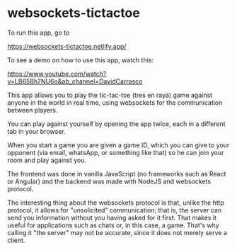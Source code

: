 # websockets-tictactoe

To run this app, go to 

https://websockets-tictactoe.netlify.app/

To see a demo on how to use this app, watch this:

https://www.youtube.com/watch?v=LB65Bh7NU6o&ab_channel=DavidCarrasco

This app allows you to play the tic-tac-toe (tres en raya) game against anyone in the world in real time, using 
websockets for the communication between players.

You can play against yourself by opening the app twice, each in a different tab in your browser.

When you start a game you are given a game ID, which you can give to your opponent (via email, whatsApp, or something like that)
so he can join your room and play against you.

The frontend was done in vanilla JavaScript (no frameworks such as React or Angular) and the backend was made with
NodeJS and websockets protocol.

The interesting thing about the websockets protocol is that, unlike the http protocol, it allows for "unsolicited" 
communication; that is, the server can send you information without you having asked for it first. That makes it 
useful for applications such as chats or, in this case, a game. That's why calling it "the server" may not be 
accurate, since it does not merely serve a client.
